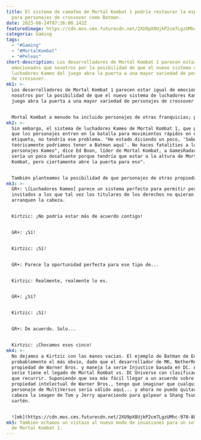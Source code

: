 ```yaml
---
title: El sistema de camafeo de Mortal Kombat 1 podría restaurar la esperanza
  para personajes de crossover como Batman.
date: 2023-08-24T07:26:00.142Z
featuredimage: https://cdn.mos.cms.futurecdn.net/2XU9pX8UjkP2cm7LgzUMhc-970-80.jpg.webp
categoria: Gaming
tags:
  - "#Gaming"
  - "#MortalKombat"
  - "#Peleas"
short-description: Los desarrolladores de Mortal Kombat 1 parecen estar igual de
  emocionados que nosotros por la posibilidad de que el nuevo sistema de
  luchadores Kameo del juego abra la puerta a una mayor variedad de personajes
  de crossover.
mk1: >-
  Los desarrolladores de Mortal Kombat 1 parecen estar igual de emocionados que
  nosotros por la posibilidad de que el nuevo sistema de luchadores Kameo del
  juego abra la puerta a una mayor variedad de personajes de crossover.


  Mortal Kombat a menudo ha incluido personajes de otras franquicias; por ejemplo, Peacemaker, Homelander y Omni-Man están programados para el DLC del nuevo juego. Pero las brutales fatalities de MK suelen hacer que los titulares de los derechos se sientan incómodos al licenciar sus personajes para apariciones en la serie. Es difícil imaginar, por ejemplo, que Marvel quiera poner a Spider-Man en un juego donde alguien podría alcanzar su cuello y arrancarle toda la médula espinal.
mk2: >-
  Sin embargo, el sistema de luchadores Kameo de Mortal Kombat 1, que permite
  que los personajes entren en la batalla para movimientos rápidos en equipos de
  etiqueta, no tendría ese problema. "He estado diciendo un poco, 'Sabes,
  teóricamente podríamos tener a Batman aquí'. No haces fatalities a los
  personajes Kameo", dice Ed Boon, líder de Mortal Kombat, a GamesRadar+. "Eso
  sería un poco desafiante porque tendría que estar a la altura de Mortal
  Kombat, pero ciertamente abre la puerta para eso".


  También planteamos la posibilidad de que personajes de otras propiedades intelectuales se adapten bien al sistema Kameo al diseñador principal Derek Kirtzic y, bueno, probablemente debería mostrarte la transcripción directa de la entrevista aquí.
mk3: >-
  GR+: \[Luchadores Kameo] parece un sistema perfecto para permitir personajes
  invitados a los que tal vez los titulares de los derechos no quieran que les
  arranquen la cabeza.


  Kirtzic: ¡No podría estar más de acuerdo contigo!


  GR+: ¡Sí!


  Kirtzic: ¡Sí!


  GR+: Parece la oportunidad perfecta para ese tipo de...


  Kirtzic: Realmente, realmente lo es.


  GR+: ¿Sí?


  Kirtzic: ¡Sí!


  GR+: De acuerdo. Solo...


  Kirtzic: ¡Chocamos esos cinco!
mk4: >-
  No dejamos a Kirtzic con las manos vacías. El ejemplo de Batman de Ed Boon es
  probablemente el más obvio, dado que el desarrollador de MK, NetherRealm, es
  propiedad de Warner Bros. y maneja la serie Injustice basada en DC. Además, la
  serie tiene el legado de Mortal Kombat vs. DC Universe con clasificación T al
  que recurrir. Suponiendo que sea más fácil llegar a un acuerdo sobre la
  propiedad intelectual de Warner Bros., tengo que imaginar que cualquier
  personaje de MultiVersus sería válido aquí... y ahora no puedo quitarme de la
  cabeza la imagen de Tom y Jerry apareciendo para golpear a Shang Tsung con una
  sartén.


  ![mk](https://cdn.mos.cms.futurecdn.net/2XU9pX8UjkP2cm7LgzUMhc-970-80.jpg.webp "mk")
mk5: También echamos un vistazo al nuevo modo de invasiones para un solo jugador
  de Mortal Kombat 1.
---
```

